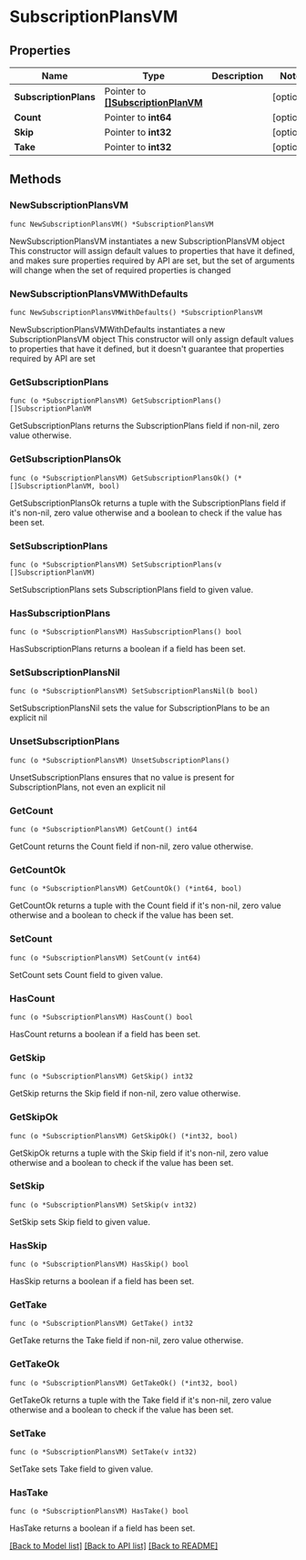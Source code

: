 # SubscriptionPlansVM

## Properties

Name | Type | Description | Notes
------------ | ------------- | ------------- | -------------
**SubscriptionPlans** | Pointer to [**[]SubscriptionPlanVM**](SubscriptionPlanVM.md) |  | [optional] 
**Count** | Pointer to **int64** |  | [optional] 
**Skip** | Pointer to **int32** |  | [optional] 
**Take** | Pointer to **int32** |  | [optional] 

## Methods

### NewSubscriptionPlansVM

`func NewSubscriptionPlansVM() *SubscriptionPlansVM`

NewSubscriptionPlansVM instantiates a new SubscriptionPlansVM object
This constructor will assign default values to properties that have it defined,
and makes sure properties required by API are set, but the set of arguments
will change when the set of required properties is changed

### NewSubscriptionPlansVMWithDefaults

`func NewSubscriptionPlansVMWithDefaults() *SubscriptionPlansVM`

NewSubscriptionPlansVMWithDefaults instantiates a new SubscriptionPlansVM object
This constructor will only assign default values to properties that have it defined,
but it doesn't guarantee that properties required by API are set

### GetSubscriptionPlans

`func (o *SubscriptionPlansVM) GetSubscriptionPlans() []SubscriptionPlanVM`

GetSubscriptionPlans returns the SubscriptionPlans field if non-nil, zero value otherwise.

### GetSubscriptionPlansOk

`func (o *SubscriptionPlansVM) GetSubscriptionPlansOk() (*[]SubscriptionPlanVM, bool)`

GetSubscriptionPlansOk returns a tuple with the SubscriptionPlans field if it's non-nil, zero value otherwise
and a boolean to check if the value has been set.

### SetSubscriptionPlans

`func (o *SubscriptionPlansVM) SetSubscriptionPlans(v []SubscriptionPlanVM)`

SetSubscriptionPlans sets SubscriptionPlans field to given value.

### HasSubscriptionPlans

`func (o *SubscriptionPlansVM) HasSubscriptionPlans() bool`

HasSubscriptionPlans returns a boolean if a field has been set.

### SetSubscriptionPlansNil

`func (o *SubscriptionPlansVM) SetSubscriptionPlansNil(b bool)`

 SetSubscriptionPlansNil sets the value for SubscriptionPlans to be an explicit nil

### UnsetSubscriptionPlans
`func (o *SubscriptionPlansVM) UnsetSubscriptionPlans()`

UnsetSubscriptionPlans ensures that no value is present for SubscriptionPlans, not even an explicit nil
### GetCount

`func (o *SubscriptionPlansVM) GetCount() int64`

GetCount returns the Count field if non-nil, zero value otherwise.

### GetCountOk

`func (o *SubscriptionPlansVM) GetCountOk() (*int64, bool)`

GetCountOk returns a tuple with the Count field if it's non-nil, zero value otherwise
and a boolean to check if the value has been set.

### SetCount

`func (o *SubscriptionPlansVM) SetCount(v int64)`

SetCount sets Count field to given value.

### HasCount

`func (o *SubscriptionPlansVM) HasCount() bool`

HasCount returns a boolean if a field has been set.

### GetSkip

`func (o *SubscriptionPlansVM) GetSkip() int32`

GetSkip returns the Skip field if non-nil, zero value otherwise.

### GetSkipOk

`func (o *SubscriptionPlansVM) GetSkipOk() (*int32, bool)`

GetSkipOk returns a tuple with the Skip field if it's non-nil, zero value otherwise
and a boolean to check if the value has been set.

### SetSkip

`func (o *SubscriptionPlansVM) SetSkip(v int32)`

SetSkip sets Skip field to given value.

### HasSkip

`func (o *SubscriptionPlansVM) HasSkip() bool`

HasSkip returns a boolean if a field has been set.

### GetTake

`func (o *SubscriptionPlansVM) GetTake() int32`

GetTake returns the Take field if non-nil, zero value otherwise.

### GetTakeOk

`func (o *SubscriptionPlansVM) GetTakeOk() (*int32, bool)`

GetTakeOk returns a tuple with the Take field if it's non-nil, zero value otherwise
and a boolean to check if the value has been set.

### SetTake

`func (o *SubscriptionPlansVM) SetTake(v int32)`

SetTake sets Take field to given value.

### HasTake

`func (o *SubscriptionPlansVM) HasTake() bool`

HasTake returns a boolean if a field has been set.


[[Back to Model list]](../README.md#documentation-for-models) [[Back to API list]](../README.md#documentation-for-api-endpoints) [[Back to README]](../README.md)



